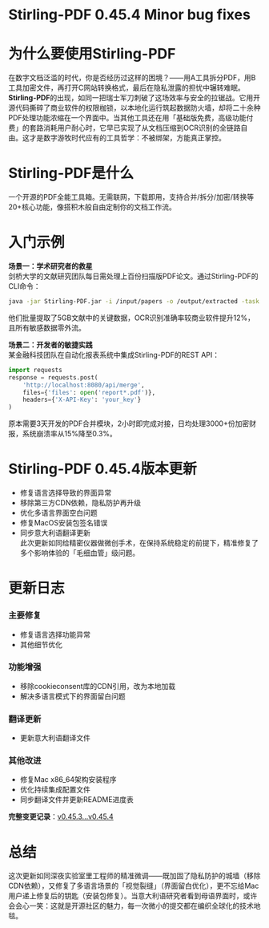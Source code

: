 # Stirling-PDF 0.45.4 Minor bug fixes
# 为什么要使用Stirling-PDF  
在数字文档泛滥的时代，你是否经历过这样的困境？——用A工具拆分PDF，用B工具加密文件，再打开C网站转换格式，最后在隐私泄露的担忧中辗转难眠。**Stirling-PDF**的出现，如同一把瑞士军刀刺破了这场效率与安全的拉锯战。它用开源代码撕碎了商业软件的权限枷锁，以本地化运行筑起数据防火墙，却将二十余种PDF处理功能浓缩在一个界面中。当其他工具还在用「基础版免费，高级功能付费」的套路消耗用户耐心时，它早已实现了从文档压缩到OCR识别的全链路自由。这才是数字游牧时代应有的工具哲学：不被绑架，方能真正掌控。

# Stirling-PDF是什么  
一个开源的PDF全能工具箱。无需联网，下载即用，支持合并/拆分/加密/转换等20+核心功能，像搭积木般自由定制你的文档工作流。

# 入门示例  
**场景一：学术研究者的救星**  
剑桥大学的文献研究团队每日需处理上百份扫描版PDF论文。通过Stirling-PDF的CLI命令：
```bash
java -jar Stirling-PDF.jar -i /input/papers -o /output/extracted -task extract-text
```
他们批量提取了5GB文献中的关键数据，OCR识别准确率较商业软件提升12%，且所有敏感数据零外流。  

**场景二：开发者的敏捷实践**  
某金融科技团队在自动化报表系统中集成Stirling-PDF的REST API：
```python
import requests
response = requests.post(
    'http://localhost:8080/api/merge',
    files={'files': open('report*.pdf')},
    headers={'X-API-Key': 'your_key'}
)
```
原本需要3天开发的PDF合并模块，2小时即完成对接，日均处理3000+份加密财报，系统崩溃率从15%降至0.3%。

# Stirling-PDF 0.45.4版本更新  
- 修复语言选择导致的界面异常  
- 移除第三方CDN依赖，隐私防护再升级  
- 优化多语言界面空白问题  
- 修复MacOS安装包签名错误  
- 同步意大利语翻译更新  
此次更新如同给精密仪器做微创手术，在保持系统稳定的前提下，精准修复了多个影响体验的「毛细血管」级问题。

# 更新日志
### 主要修复  
- 修复语言选择功能异常  
- 其他细节优化  

### 功能增强  
- 移除cookieconsent库的CDN引用，改为本地加载  
- 解决多语言模式下的界面留白问题  

### 翻译更新  
- 更新意大利语翻译文件  

### 其他改进  
- 修复Mac x86_64架构安装程序  
- 优化持续集成配置文件  
- 同步翻译文件并更新README进度表  

**完整变更记录**：[v0.45.3...v0.45.4](https://github.com/Stirling-Tools/Stirling-PDF/compare/v0.45.3...v0.45.4)

# 总结  
这次更新如同深夜实验室里工程师的精准微调——既加固了隐私防护的城墙（移除CDN依赖），又修复了多语言场景的「视觉裂缝」（界面留白优化），更不忘给Mac用户递上修复后的钥匙（安装包修复）。当意大利语研究者看到母语界面时，或许会会心一笑：这就是开源社区的魅力，每一次微小的提交都在编织全球化的技术地毯。